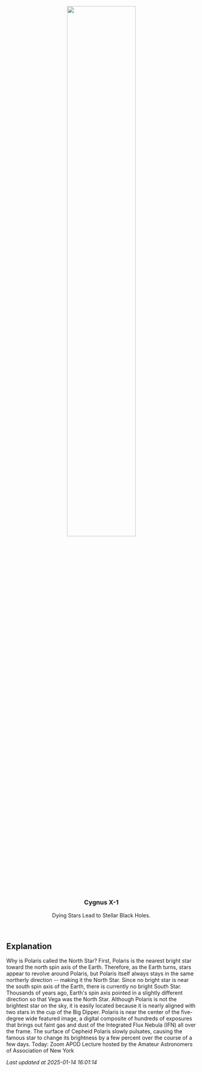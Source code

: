 <p align='center'>
    <img src='https://apod.nasa.gov/apod/image/2501/PolarisIfn_Coverta_960.jpg' width='60%' />
    <h3 align="center">Cygnus X-1</h3>
    <p align="center">Dying Stars Lead to Stellar Black Holes.</p>
</p>
<br/>

Explanation
--
Why is Polaris called the North Star? First, Polaris is the nearest bright star toward the north spin axis of the Earth.  Therefore, as the Earth turns, stars appear to revolve around Polaris, but Polaris itself always stays in the same northerly direction -- making it the North Star.  Since no bright star is near the south spin axis of the Earth, there is currently no bright South Star.  Thousands of years ago, Earth's spin axis pointed in a slightly different direction so that Vega was the North Star.  Although Polaris is not the brightest star on the sky, it is easily located because it is nearly aligned with two stars in the cup of the Big Dipper. Polaris is near the center of the five-degree wide featured image, a digital composite of hundreds of exposures that brings out faint gas and dust of the Integrated Flux Nebula (IFN) all over the frame. The surface of Cepheid Polaris slowly pulsates, causing the famous star to change its brightness by a few percent over the course of a few days.    Today: Zoom APOD Lecture hosted by the Amateur Astronomers of Association of New York


*Last updated at 2025-01-14 16:01:14*
